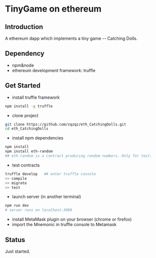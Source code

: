 # TinyGame on ethereum

## Introduction
A ethereum dapp which implements a tiny game -- Catching Dolls.

## Dependency
* npm&node
* ethereum development framework: truffle

## Get Started
* install truffle framework
```Bash
npm install -g truffle
```
* clone project
```Bash
git clone https://github.com/zqzqz/eth_CatchingDolls.git
cd eth_CatchingDolls
```
* install npm dependencies
```Bash
npm install
npm install eth-random
## eth-random is a contract producing random numbers. Only for test.
```
* test contracts
```Bash
truffle develop   ## enter truffle console
>> compile
>> migrate
>> test
```
* launch server (in another terminal)
```Bash
npm run dev
# server runs on localhost:3000
```
* install MetaMask plugin on your browser (chrome or firefox)
* import the Mnemonic in truffle console to Metamask

## Status
Just started.
